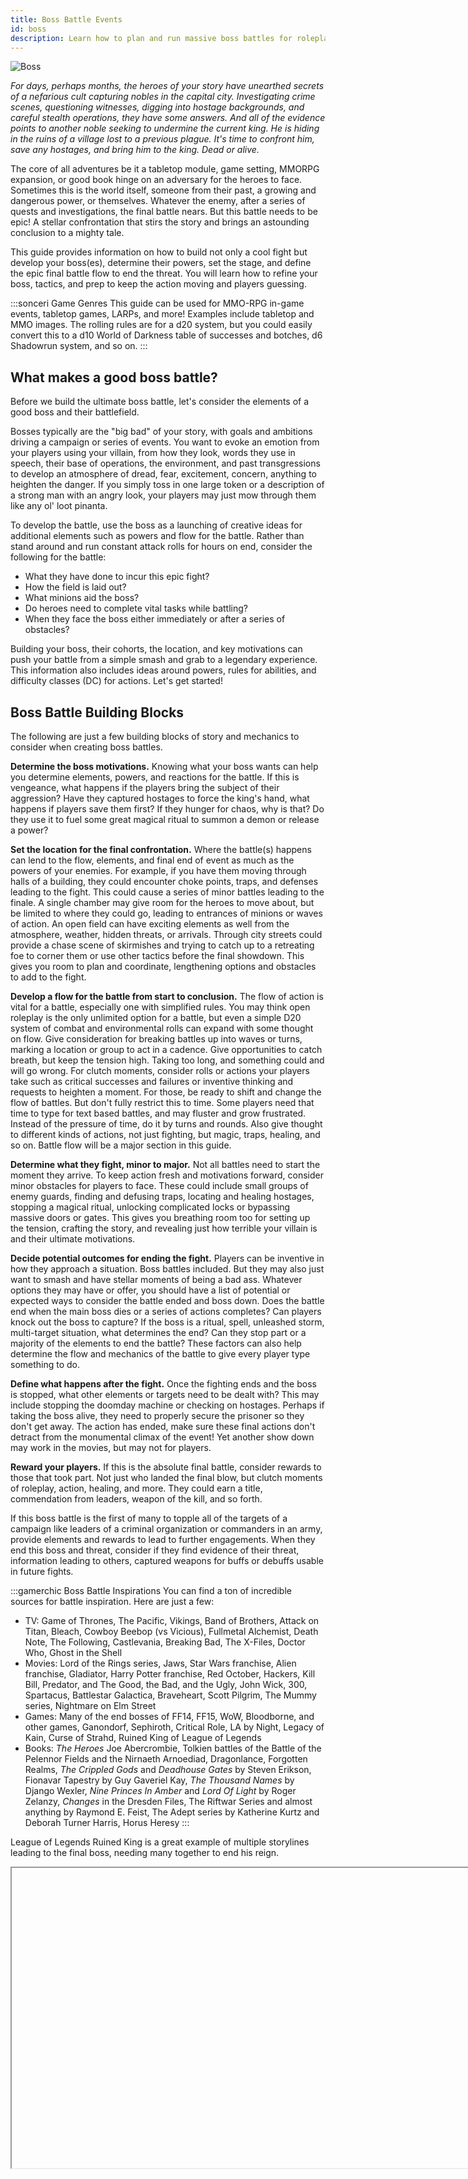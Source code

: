 ```yaml
---
title: Boss Battle Events
id: boss
description: Learn how to plan and run massive boss battles for roleplay and rolling games.
---
```


![Boss](/img/guides/guide-boss.png)

*For days, perhaps months, the heroes of your story have unearthed secrets of a nefarious cult capturing nobles in the capital city. Investigating crime scenes, questioning witnesses, digging into hostage backgrounds, and careful stealth operations, they have some answers. And all of the evidence points to another noble seeking to undermine the current king. He is hiding in the ruins of a village lost to a previous plague. It's time to confront him, save any hostages, and bring him to the king. Dead or alive.*

The core of all adventures be it a tabletop module, game setting, MMORPG expansion, or good book hinge on an adversary for the heroes to face. Sometimes this is the world itself, someone from their past, a growing and dangerous power, or themselves. Whatever the enemy, after a series of quests and investigations, the final battle nears. But this battle needs to be epic! A stellar confrontation that stirs the story and brings an astounding conclusion to a mighty tale.

This guide provides information on how to build not only a cool fight but develop your boss(es), determine their powers, set the stage, and define the epic final battle flow to end the threat. You will learn how to refine your boss, tactics, and prep to keep the action moving and players guessing.

:::sonceri Game Genres
This guide can be used for MMO-RPG in-game events, tabletop games, LARPs, and more! Examples include tabletop and MMO images. The rolling rules are for a d20 system, but you could easily convert this to a d10 World of Darkness table of successes and botches, d6 Shadowrun system, and so on.
:::

## What makes a good boss battle?
Before we build the ultimate boss battle, let's consider the elements of a good boss and their battlefield.

Bosses typically are the "big bad" of your story, with goals and ambitions driving a campaign or series of events. You want to evoke an emotion from your players using your villain, from how they look, words they use in speech, their base of operations, the environment, and past transgressions to develop an atmosphere of dread, fear, excitement, concern, anything to heighten the danger. If you simply toss in one large token or a description of a strong man with an angry look, your players may just mow through them like any ol' loot pinanta. 

To develop the battle, use the boss as a launching of creative ideas for additional elements such as powers and flow for the battle. Rather than stand around and run constant attack rolls for hours on end, consider the following for the battle:

* What they have done to incur this epic fight?
* How the field is laid out?
* What minions aid the boss?
* Do heroes need to complete vital tasks while battling?
* When they face the boss either immediately or after a series of obstacles?

Building your boss, their cohorts, the location, and key motivations can push your battle from a simple smash and grab to a legendary experience. This information also includes ideas around powers, rules for abilities, and difficulty classes (DC) for actions. Let's get started!

## Boss Battle Building Blocks
The following are just a few building blocks of story and mechanics to consider when creating boss battles. 

<div id="hilit">

**Determine the boss motivations.** Knowing what your boss wants can help you determine elements, powers, and reactions for the battle. If this is vengeance, what happens if the players bring the subject of their aggression? Have they captured hostages to force the king's hand, what happens if players save them first? If they hunger for chaos, why is that? Do they use it to fuel some great magical ritual to summon a demon or release a power?

**Set the location for the final confrontation.** Where the battle(s) happens can lend to the flow, elements, and final end of event as much as the powers of your enemies. For example, if you have them moving through halls of a building, they could encounter choke points, traps, and defenses leading to the fight. This could cause a series of minor battles leading to the finale. A single chamber may give room for the heroes to move about, but be limited to where they could go, leading to entrances of minions or waves of action. An open field can have exciting elements as well from the atmosphere, weather, hidden threats, or arrivals. Through city streets could provide a chase scene of skirmishes and trying to catch up to a retreating foe to corner them or use other tactics before the final showdown. This gives you room to plan and coordinate, lengthening options and obstacles to add to the fight.

**Develop a flow for the battle from start to conclusion.** The flow of action is vital for a battle, especially one with simplified rules. You may think open roleplay is the only unlimited option for a battle, but even a simple D20 system of combat and environmental rolls can expand with some thought on flow. Give consideration for breaking battles up into waves or turns, marking a location or group to act in a cadence. Give opportunities to catch breath, but keep the tension high. Taking too long, and something could and will go wrong. For clutch moments, consider rolls or actions your players take such as critical successes and failures or inventive thinking and requests to heighten a moment. For those, be ready to shift and change the flow of battles. But don't fully restrict this to time. Some players need that time to type for text based battles, and may fluster and grow frustrated. Instead of the pressure of time, do it by turns and rounds. Also give thought to different kinds of actions, not just fighting, but magic, traps, healing, and so on. Battle flow will be a major section in this guide.

**Determine what they fight, minor to major.** Not all battles need to start the moment they arrive. To keep action fresh and motivations forward, consider minor obstacles for players to face. These could include small groups of enemy guards, finding and defusing traps, locating and healing hostages, stopping a magical ritual, unlocking complicated locks or bypassing massive doors or gates. This gives you breathing room too for setting up the tension, crafting the story, and revealing just how terrible your villain is and their ultimate motivations.

**Decide potential outcomes for ending the fight.** Players can be inventive in how they approach a situation. Boss battles included. But they may also just want to smash and have stellar moments of being a bad ass. Whatever options they may have or offer, you should have a list of potential or expected ways to consider the battle ended and boss down. Does the battle end when the main boss dies or a series of actions completes? Can players knock out the boss to capture? If the boss is a ritual, spell, unleashed storm, multi-target situation, what determines the end? Can they stop part or a majority of the elements to end the battle? These factors can also help determine the flow and mechanics of the battle to give every player type something to do. 

**Define what happens after the fight.** Once the fighting ends and the boss is stopped, what other elements or targets need to be dealt with? This may include stopping the doomday machine or checking on hostages. Perhaps if taking the boss alive, they need to properly secure the prisoner so they don't get away. The action has ended, make sure these final actions don't detract from the monumental climax of the event! Yet another show down may work in the movies, but may not for players.

**Reward your players.** If this is the absolute final battle, consider rewards to those that took part. Not just who landed the final blow, but clutch moments of roleplay, action, healing, and more. They could earn a title, commendation from leaders, weapon of the kill, and so forth. 

If this boss battle is the first of many to topple all of the targets of a campaign like leaders of a criminal organization or commanders in an army, provide elements and rewards to lead to further engagements. When they end this boss and threat, consider if they find evidence of their threat, information leading to others, captured weapons for buffs or debuffs usable in future fights. 

</div>

:::gamerchic Boss Battle Inspirations
You can find a ton of incredible sources for battle inspiration. Here are just a few:

* TV: Game of Thrones, The Pacific, Vikings, Band of Brothers, Attack on Titan, Bleach, Cowboy Beebop (vs Vicious), Fullmetal Alchemist, Death Note, The Following, Castlevania, Breaking Bad, The X-Files, Doctor Who, Ghost in the Shell
* Movies: Lord of the Rings series, Jaws, Star Wars franchise, Alien franchise, Gladiator, Harry Potter franchise, Red October, Hackers, Kill Bill, Predator, and The Good, the Bad, and the Ugly, John Wick, 300, Spartacus, Battlestar Galactica, Braveheart, Scott Pilgrim, The Mummy series, Nightmare on Elm Street
* Games: Many of the end bosses of FF14, FF15, WoW, Bloodborne, and other games, Ganondorf, Sephiroth, Critical Role, LA by Night, Legacy of Kain, Curse of Strahd, Ruined King of League of Legends
* Books: *The Heroes* Joe Abercrombie, Tolkien battles of the Battle of the Pelennor Fields and the Nirnaeth Arnoediad, Dragonlance, Forgotten Realms, *The Crippled Gods* and *Deadhouse Gates* by Steven Erikson, Fionavar Tapestry by Guy Gaveriel Kay, *The Thousand Names* by Django Wexler, *Nine Princes In Amber* and *Lord Of Light* by Roger Zelanzy, *Changes* in the Dresden Files, The Riftwar Series and almost anything by Raymond E. Feist, The Adept series by Katherine Kurtz and Deborah Turner Harris, Horus Heresy
:::

League of Legends Ruined King is a great example of multiple storylines leading to the final boss, needing many together to end his reign.

<Iframe url="https://www.youtube.com/embed/a8h1BTe45AU"
        width="854px"
        height="480px"
        id="myId"
        className="video-container"
        display="initial"
        position="relative"
        allow="accelerometer; autoplay=1; clipboard-write; encrypted-media; gyroscope; picture-in-picture" 
        allowFullScreen
        />

Stranger Things Season 4 finale battle vs Vecna (spoilers) shows multiple battles happening simultaneously to take down the boss threat.

<Iframe url="https://www.youtube.com/embed/eR_xzqWAC2k"
        width="854px"
        height="480px"
        id="myId"
        className="video-container"
        display="initial"
        position="relative"
        allow="accelerometer; autoplay=1; clipboard-write; encrypted-media; gyroscope; picture-in-picture" 
        allowFullScreen
        />

## Advanced Boss Mechanics

Not every boss needs additional or special touches, but incorporating some or all of these may give your players a memorable experience or give you something to lean on when the fight shifts in a way you least expected. For extensive examples, see [Legendary Actions](#legendary-actions). More mechanics and examples coming soon!

## Sample Battles

This guide will create 2 villain battles using the options and examples to give you ideas for your epic fights. We will create battle elements, the environment, develop the flow, and end the battle. 

:::sonceri Symbols and D20
For ease of understanding, Warcraft raid symbols are used and the [Warcraft Conquest](https://docs.google.com/document/d/1nlRtaicINUoWWn35ny1MoXp1-zMDL1YMTIW69sHd0v0/edit) and [Expanded Expertise](https://docs.google.com/document/d/1SPOAiBTRjKQKwgwTdK8vjfSWJ7jzHvZAC_pL-FyDim4/edit) system for D20 rules created by the [Warcraft Conquest](/Conquest) community. This guide also includes [Opt-In Hard Mode](https://docs.google.com/document/d/13HN_sAkSXgIAYJayb3sNRWDko6pB9usLXKxc-qYaM7o) options. Any system can be used in place of these or simply open roleplay. These examples just help highlight different methods for running the battles with DCs.
:::

<div class="info-rows">

| | |
| -- | -- |
| ![dragon](/img/guides/icon-dragon.png) | **Ancient Prison** is a final epic battle of a magical ritual holding two combatants in locked combat: Brightmorn a dracthyr (or dragonborn) hero and The Betrayer a corrupted dragon. Held behind a magical barrier ribboned in time and arcane, the villain dragon is locked in combat with a valient warrior of old, both showing terrible wounds yet bound by the spellwork.After learning of this enscrolled battle in previous events, the players arrive at the top of a tower to breech the barrier, end the corrupted dragon, and save a potential hero lost to time and draconic machinations. |
| ![pirate](/img/guides/icon-pirate.png) | **Bandit King** is a smuggler group under the moniker Red Fox Curios connected to pirates and running a smuggling venture. With the Dragon Isles opening, luring numerous explorers and skilled scholars, but few guards. With keen ideas and ingenious plans, they have attacked caravans leaving evidence of Primalists. Over time, they have numerous people, stockpiled and stolen vast amounts of cargo, supplies, and relics. They have also taken a few hostage scholars to sell. It's time to deal with them in a cavern base. |

</div>

## Building the Battle Elements

A battle can be as complicated or simple as you want, focused with one or a couple major enemies or tons of smaller foes leading to that one massive threat. Options are limitless! But with so many options, you could get lost, too complicated, or flounder wondering where to start.

Deciding the following key elements can help you shape the battle:

<div id="hilit">

* **Major Enemies**: How many major enemies will be in the fight? Only the main villain or a number of moderate villains? Will they fight all of these enemies at the same time, in groups, or one at a time?
* **Minor Enemies**: Be these minions, beasts, traps, or guards, will the players need to battle through lesser powered enemies to find the major villain(s)? Can they bypass the minions? Are they fought from entrance to boss, or summoned during the fight?
* **Special Allies**: The battle may have potential allies to gain through rescue or sent as NPCs with the players. They could provide key information, a buff, or items for the battle.
* **Moving or Stationary Battles**: Will players move through to find and fight the boss, begin in the location and not move, fight and move in phases? Or will the players battle the villain and follow them through a series of places in a chase? This can help determine timing, breathing room, and options to keep players motivated.
* **Special Attacks**: You may want to consider buffs the players may have, debuffs applied by the villain, or special attacks that function like environmental effects, debuffs, or a task to complete. This gives your battle diversity while staying within the bounds of the rules. These attacks could also be [Legendary Actions].
* **Environmental Attacks**: These attacks can be unleashed spells and area of effect (AOE) from the location or boss, affects from the location like storms, fly by attacks from minions, or sprung traps. Environmental rolls can get interesting if you handle them with key elements, such as melee takes an environmental attack while ranged get to attack and vice versa.
* **Battle Tasks**: Can players affect your villain and their plans by tackling tasks during a fight? If there is a ritual, magical folks could use their combat actions to instead use skills for undoing the ritual. If there is a magical barrier protecting the villain and minions attacking, some members could attempt taking down the barrier. Healers need to heal and save fallen comrades and hostages as warriors hold the enemy at bay. Heavy fighters could bust through gates using loaded cannons while magical folks hold up a barrier protecting the fighters. So many options! For an easy method to create and manage these, use the Opt-In Hard Mode Combat Expertise options.
* **Heroic Tactics**: These are Opt-In Hard Mode options to enrich an encounter, in and out of combat. Combat expertise checks for special abilties such as a stat roll check against a higher DC to pass or fail and take a flat amount of damage or affect, higher extended perks and debuffs, and boss execute attempting to wipe out small to large groups of players. For example, a boss could slam the ground causing earthquakes requiring a Body roll to withstand or a they may cast a ritual over the area affecting all lands to affect magic rolls by -1.

:::homebrew Opt-In Hard Mode
[Opt-In Hard Mode](https://docs.google.com/document/d/13HN_sAkSXgIAYJayb3sNRWDko6pB9usLXKxc-qYaM7o) is a d20 supplement of rules for WoW events, specifically to use with Warcraft Conquest Simplified system with Expanded Expertise. These rules provide:

* Players with harder, more realistic options for health, healing, and long campaigns
* Dungeon Masters with heroic event options including NPC abilities, negative health, DC thresholds, and combat expertise
:::

:::gamerchic DM Resources
If looking for more ideas, many guides and videos are available to leverage tabletop game ideas in any boss battle. Here are some favorites to check out:

* [Action Oriented Monsters](https://youtu.be/y_zl8WWaSyI)
* [Fixing my BORING D&D combat](https://youtu.be/8TDcYfZap1I)
* [Concept and Conflict](https://youtu.be/AZI0-X6eGk0)
* [Difficulty and Mechanics](https://youtu.be/k1PErWowBMU)
* [Creating Environments](https://youtu.be/YXrKxzs5N0E)
:::

### Legendary Actions

Unlike a normal battle of players attacking enemies as obstacles towards the event end goal, these bosses ARE the end goal. As such, a normal hack and slash, attack and environmental roll, general combat damage may not feel epic. To push your event and bosses into something unique, you can consider Legendary Actions. In Dungeons and Dragons, this is a special ability the boss or lair (location) has available. Like player perks and abilities, they only get so many of these per event. For Warcraft Conquest, these are also considered NPC perks.

In this guide, Legendary Actions develops simple perks or special abilities into something with teeth. These actions could occur at any time: in the middle of a combat action or back-to-back without giving players a chance to act. 

When building this action, consider the boss and who they are, what they do, where they come from. Do they focus on magic, have a breath weapon, have powerful attacks, have intelligent flying swords? As a boss, do they summon minions or call a mount and gain a mounted advantage? Consider melee, ranged, and spells. Can they heal themselves? You get the idea! 

### Boss Legendaries

Here's a list of potential custom Legendary Actions to consider, giving examples of some you could create for your bosses. These can be used as limited Perks or abilities, buffs, and debuffs. This simplifies the usage and tracking while running the event.

| Action | Options |
| -- | -- |
| **Reaction** | Give the boss an extra attack or affect in response to a perk used by a player. This could be overcharge or rally. For overcharge, the armor could shimmer in response reducing the damage. For a rally, it could focus on rallied character with a morale roll or flee.<br/><br/>This could also be based on class or abilities. Consider the Neltharion battle with class calls in Blackwing Lair. Before starting the fight, make a list of your players and determine what they may be. Call those players out for these attacks. For example, all magical attackers are overwhelmed with power, suddenly blinded and seeing only the magic around them. Their attacks are wild and could hit a player. Melee fighters feel suddenly light and thrown up into the air, unable to move as they float, any major movement sends them into random directions. Ranged may attack only to have their spells fizzle in hands, missiles fail and fall once released, without momentum. Healers may be burned and hurt by their healing spells as the power turns against them.<br/><br/>You could also have them react to magic and attack types. Holy may do more damage, void may heal them, and so on. |
| **Multiple Attacks** | They attack, use abilities, use actions, heal themselves, etc multiple times. Players only get to act after these multiple actions end. They occur together, giving your players a sense of dread and danger. |
| **Teleport** | The enemy can literally disappear and reappear somewhere else in the area. This keeps the melee moving. |
| **Crowd Control** | A failed Environmental roll to a polymorph spell, ice trap, fear, or other crowd control could cause no damage. Instead it freezes the player in place and they loose a turn or need to be broken out of the control. Another option could be a knock back feature, causing everyone around them to be tossed back and away.  |
| **Stealth** | Be it roguelike stealth, invisibility through spell or potion, a magic cloak of displacement, the boss can disappear and sneak around the area. This keeps players from attacking for a round, or give them a chance to roll perception. |
| **Sneak Attack** | If they are hiding prior to the battle beginning, or hidden through stealth, they could do double damage when attacking a group. |
| **Damage Type** | When they use an ability or attack, it could be a particular type that does something extra. Acid could burn through armor, a chain lightning of fire, a freezing burst with slicing wind, a shadowbolt writhing with void and mind controlling whispers... All of these could affect different players to greater or lesser degree. A holy attack may cause pain to the undead, and barely hit the holy. And so on! |
| **Healing** | Players can heal, why not bosses? They could be standing in a rune of healing that provides a return of health. They could have damage reduction to specific types of damage. They may regenerate health points if a specific type of damage is not applied (like no holy or fire is used on an undead boss, they could just regenerate after successful damage). Or they may have a healing minion or group just dedicated to keeping them on their feet. |

### Player Legendaries

Another option is creating *Legendary Actions for players*! This could be using weapons or items found in the environment, calling in allies for a single attack or healing wave, empowering all magical attacks or enchanting all attacks with a damage type. These options could be found and used in the boss battle, or collected from lead up events to employ in this finale, similar to the abilities above.

| Action | Options |
| -- | -- |
| **Heroic Attacks** | The battle has raged for quite some time, either as a prolonged single battle or the finale battle in a series. As players are hurt and falling, the boss seems impossible to end, give the players one final attack with power! Allow players to add Body to a physical attack or Intelligence to a magical attack. This can replace a roll for killing blow as well, giving everyone the killing blow. |
| **Combined Attacks or Abilities** | Give players the option to work together on an attack, magical ritual, diplomacy or intimidation action to pool their rolls for something greater. You have a couple of options for running these:<br/><br/><ul><li>Ask for a combat roll without damage. Every point of damage is a success.</li><li>Ask for an expertise roll with a DC in mind. If more people succeed than fail, it succeeds. If someone rolls critical 1 or 20+, those count as 2 failures or successes.</li></ul>  |


### Ancient Prison

The following information lays out the major boss, minor enemies, expected battle elements, and some roll DCs for the Ancient Prison event. This event includes a major enemy and special ally along with various waves of battles leading to the final confrontation.

<div class="info-rows">

| Elements | Description |
| -- | -- |
| **Major Enemies** | The Betrayer was a blue dragon named Lein that fell to a strange corruption. Long in the past, he received a magical artifact to investigate that held a whisper and offer of arcane. What Lein received was a tincture of the old gods through their priest and a terrible legacy. Becoming The Betrayer, the dragon has sprouted eyes that see all things. This enemy is not accessible until the minor enemies are fought and battle task completed. The Betrayer is not fresh to the field but grievously wounded. It's battle with Brightmorn kept it in place as the imprisonment spell was cast. |
| **Minor Enemies** | A number of waves of protodragon whelplings and protodragons are called and rise to battle players. These waves start after players located at the prison {star} start working on tasks to repair runes and unlock it. Waves will crawl up the sides of the tower or land. The DM keeps a tally of damage and decides based on accumulated rolls when a group is bested, or by number of turns. Keep watch for critical failures and hits to highlight actions.<br/><br/>**Warcraft Conquest Rules:**  Call for Combat rounds by groups, keeping groups fighting in turns to make larger events managable. The first enemies are groups of whelplings, second set are massive protodragons. Each point of damage kills a whelpling in a sizable group. Protodragons are a large pool of hit points to burn through.  |
| **Special Ally** | When the prison is released, not only the The Betrayer is freed. A hurt but fighting dracthyr known as Brightmorn will aid the heroes in the final conflict. He is terribly hurt, and only able to provide a rallying buff for one attack in the last stages of battle. This dracthyr was locked in battle with The Betrayer, long enough to cast the prison ritual spell that locked them both together. He is the final line of defense if the prison was ever opened.<br/><br/>**Warcraft Conquest Rules:** All players receive the Rally buff for their final rolls, be it combat or healing. All players choosing combat take part in the killing blow. Brightmorn will fall unconscious. |
| **Moving or Stationary** | Stationary event. Players will arrive to the battle area without moving locations. |
| **Special Attacks** | When active, the Major Enemy boss has one special attack called *Betrayed*. It becomes a vision of someone that has betrayed the player, voice and look, behavior and aspect absolutely matching someone in their past.<br/><br/>**Warcraft Conquest Rules:** Roll PERCEPTION + BODY or INT or CHA.<ul><li>1-10 {skull} has the face and voice of someone that has betrayed you.</li><li>11+ you feel something cloud your mind as you gaze upon it…but seen only this twisted form of Dragon. Those versed in Old Gods and the Void, this feels like something from those realms…</li></ul> |
| **Environmental Attacks** | Few if any environmental attacks. With the waves of enemies and a battle task to complete, this is a good amount of split attention and combat for the group. Highly recommend not using these for this battle. |
| **Battle Tasks** | Magical players can use skills (such as Advanced Expertise from the Warcraft Conquest system, Arcana, Spellweaving, and Puzzles/Enigmas) to rework runes, repair missing runes, to reconnect the leyline power to the prison ritual. Leylines directed by ancient draconic runework attempts to connect to the spell prison, much like previous events. The DM calculates these successes accumulative between all players working on runes to hit the DC for unlocking the prison.<br/><br/>**Warcraft Conquest Rules:** {star} Roll PERCEPTION + INT or BODY. <ul><li>10-15 some runes are connected</li><li>16-19 more runes connected</li><li>20+ a sequence locks</li></ul>  |

</div>

### Bandit King

The following information lays out the major boss, minor enemies, expected battle elements, and some roll DCs for the Bandit King event. This is a group of enemies with a lead boss. In effect, the entire group of named enemies are the boss.

<div class="info-rows">

| Elements | Description |
| -- | -- |
| **Major Enemies** | The battle includes 2 bosses to tackle. *Dorn Ramson* is the leader of the Red Fox Curios smuggling group. He is a massive Kultiran warrior with a quick wit, clean shaven with tattoos of waves over his jaw, piercing steel eyes. He fights with a heavy saber and mace, with a shaman in his backpack. *Pierce* is a half Quel'dorei rogue with deadly percision, poisoned blades, and an unrivaled skill taking down magi. A mage slayer and scholar of people, he has spear-headed the hostage work. |
| **Minor Enemies** | The rest of the cadre are minor threats including small groups of riflemen led by Mr. Fellows, hyenas, bully boys led by Wrenn, and Grosser the goblin shaman in Ramson's backpack. If you need to increase the threat, Grosser can be a heightened problem. These enemies are set up outside the cave, into the cave, and deep in the cave with the hostages and goods. |
| **Special Ally** | They do not have readily available allies. But they could use Perception rolls and skills to find supplies and use them in the battle. For example, they could find potions of healing, petrification potions, bombs, and more. Get inventive and let players try new things. These could provide buffs for attacks!<ul><li>Disoriented/On Fire: Bombs explode causing NPCs to take 2 additional damage in next attack.</li><li>Healing Potion: The player could drink it or feed it to another, providing +2 to a healing roll.</li><li>Petrification potions: Splashes cause more damage to the enemies, making them brittle. They take +1 damage for the rest of the battle.</li></ul> |
| **Moving or Stationary** | Moving event. Players arrive to a location, scout and seek the first lines of battles, working towards the main boss battle. |
| **Special Attacks** | *Dorn Ramson* may have special attacks as the main boss as environmental rolls applying debuffs or damage:<ul><li>Line of Fire in melee causing an AOE of damage split between those nearest</li><li>Totem of Grounding affecting magic users thrown from Grosser the shaman in his backpack, debuffing all healing and battle magic -1 until destroyed</li><li>Spinning saber thrown to dance and cut through the ranged, AOE damage</li></ul>*Pierce's* special attack is to kill hostages. If players do not fight to save hostages, he will begin stabbing them. Expect 1-2 hostages to be at death's door or dead. Make this hurt. |
| **Environmental Attacks** | Enemies have various options for causing trouble and applying pressure. These could be run as environmental rolls (D20 rolls for ducking, debuffing, or receiving damage) against melee and ranged. Each attack could be special per enemy.<ul><li>Petrification potions could cause minor damage or destroy items</li><li>Throw nets to immobilize</li><li>Hyenas could cause a combat debuff on rolls from cackling howl or bleed targets</li><li>Riflemen could set fire to oil in the ground with a volley</li></ul>**Warcraft Conquest Rules:**  Depending on the attack, you could follow the usual rules for safety or damage. I highly recommend considering debuffs such as: <ul><li>*Disoriented*: Hyenas could cause a combat debuff on rolls from cackling howl. Take 2 additional damage in next attack.</li><li>*Disarmed*: Grosser the shaman casts chain lightning causing people to get disarmed. Next attack, they must pick up their weapon to fight using only a straight attack roll for 1 turn, no perks.</li><li>*On Fire*: take 1 extra damage every turn until they put the fire out</li></ul> |
| **Battle Tasks** | Save the hostages. Pierce will attempt to kill and use the hostages to keep people back. Scouts and stealth players could attempt to sneak in and take on Pierce to safeguard the hostages. Hostages have damage and may die easily if stabbed. You should have some die, to push the terrible situation. |

</div>

## Building the Environment

The location of your finale battles should be more than just a cool spot in a game or a fancy map in a virtual table top or printed for miniatures. Consider all aspects of the environment to create a mood and atmosphere that heightens excitment, fear, concern, and other emotions you want the party to cycle through. You can capture this with a physical location, music to play for the fight, minis/tokens/drawings to push the look and feel for the enemy, in game tricks like toys and spells, animations in VTTs, and simply the written word.

Once you have these elements, you can set that stage with locations for your enemies. Consider their movement and actions as part of that atmosphere. They don't need to sit in one place, but can shift, move, and be free in how they attack or flee.

Again, the options are limitless. These elements can help you shape the environment:

* **Physical Location**: From tabletop maps to in-game areas of an MMO-RPG, you can find any location to fit your needs. 
  * For online games, you may want to consider a proxy if you don't find what you need in the lands of your campaign. 
  * Consider the open world, dungeons, and raid instances depending on the size of your event. If the location is too wide open, you could lose people. If you keep on a path, players will stay on target.
  * If the battle remains stationary, consider entrances and exits, furniture and props available, lightning, and feeling of the area. 
  * For moving events, play with halls and rooms, caves and tunnels, structures in the open world to direct your path.
  * Consider the time of day as it may affect an in-game location providing extra elements.

* **Extra Touches**: From music to art, you can provide additional touches to really push the atmosphere and feeling for your battle. 

  * Discord is a fantastic platform for posting artwork and images of your enemies, playing music like a DJ, and sharing your screen for those that may not be available. You are only limited by your imagination. 
  * For in-game options, consider toys such as the new Dragonflight environment machines for weather and sky, inky darkness potions for outdoors, various items as evidence they may find, and in-game mail messages copied as letter or documents they locate. 
  * Addons may give you more flexibility, including created items with TRP Extended or using custom transmog looks and character profile descriptions for interactive NPCs.
  * Post early stories that lead into the narrative, giving players more time to immerse themselves. These could be tales leading into a campaign and summaries after events.
  * Look at player profiles and consider their backstories. Latch onto key elements to connect with the enemies and location. Did they come from the area? Do they recognize some targets from a past city or school? They could have skills that also provide insights, such as religious teachings, battle techniques, scholarly pursuits, ability to see and speak with the dead.

* **Writing**: If you know your enemies will give grand statements, have creepy things to say, or you want to craft their speech or your descriptions with colorful terms, consider prewriting. It not only helps when running and intense event, but you can use this for speeches, one-liners, lists of words to describe something, and more! Here are some examples:

  * If you plan to run in different types of weather, write lists of words describing the weather from storms to intense heat. 
  * Pick colors and adjectives for attacks and results to give fresh words to read and interact with. Swords can do more than simply slash, magic enchants could enrich a mace's smash, and so on.
  * Consider aspects of your enemies you want at the forefront. Write a list of common words or phrases they use, words to describe them. Give them a tick or trait that sets them apart. It helps solidify who the enemy is beyond a bouncing Skull icon.
  * Let players describe something for you, keep notes of key things they say or come up with, and run with it. Whispers and passed information can also be a life saver for a DM. Prewrite lists of insights, correct and incorrect depending on roleplay and rolls, then pass these quietly along. Players can craft the action for you.

### Ancient Prison

The location for the **Ancient Prison** is a single tower with enough space to break up all members into multiple groups. This epic battle will run only at the top of the tower in Waking Shores, Warcraft Dragon Isles. The tall tower has enough space for a center area for the prison and 4 leaves to separate players into groups based on compass directions. All views are majestic with a vibrant sky, towers and mountains in the distance, and enough distance between groups to give them space to work and move. 

This layout supports a stationary battle, giving players just enough space to shift, atmosphere to enjoy, and a focused waves battle. 

Based on events, players have directed power to this tower which has caused a beacon to rise and shine over it, like sunlight pouring up from the ground around it. However, as it charges, it takes time (which lets the events stretch from one night to the next). This may cause others in the area to be intrigued. Use that to  push the feeling of this tower and the awe of power. Let's prewrite a description:

>The air feels tense, crackling with energy, as the empowered tower gleams as a beacon in the Waking Shore. So many were pointing, gawking below, wondering throughout the day WHAT was happening. And your group like others is drawn there…but with a purpose. The Silver Legacy likewise pinwheel through the air with you as you fly…up…up..up to the top until your drake shivers from the power needed for wings and breath. Reaching the summit, you find an intact tower. By sight, it is quiet if bright.

![prison base](/img/guides/prison-base.jpg)

The following are the main characters I determine for this battle, using these guidelines to craft the experience:

<div class="info-rows">

| Elements | Description |
| -- | -- |
| **The Betrayer** | Once a young blue dragon called Lein, an old god relic connected them to a tendril of power and influnece from an old god's priest. For now, who that is doesn't matter and can evolve later if players show interest. Less is more right now. This description is what they see when the barrier drops. Until then, it is too bright to see details.<br/><br/>*Description*: A mass of violet violence carves through the air. Once a blue dragon, it is now some amalgam of deep night. Deep gashes rend through scale and muscle revealing bone in some places, yet blood does not flow or clot. Indigo and night gems scatter across flesh and scale, one with its body. Small, yet a youth, but something unwholesome lies in the eyes. And the gems all open at once. So many eyes, of so many races… It does not speak…<br/><br/>*Keywords*: violet, violence, darkness, seething, lurid, hypnotic, deceiving, soo many eyes, goat iris, triplicate reflections, pooling darkness that absorbs like never reflecting<br/><br/>*Aspects*: Constantly standing staring at all players at once and speaking. Players hear and see those that betrayed them most. Demeaning, disinterested, disappointed, mourning and sadness. Not direct hate, let the players find their own hate. |
| **Brightmorn** | A dracthyr of little renown, he battled the once dragon with others. When death seemed impossible and cleansing unknown, he sacrified himself to be locked in a force cage with The Betrayer until the dragons could find a solution. He was forgotten. This backstory may be important later, for now he is badly hurt and still locked in battle. This description is what they see when the barrier drops. Until then, it is too bright to see details.<br/><br/>*Description*: A Dracthyr of brilliant dove gray scales lands with a mail plated clack of claws. Armor in layers of dunes and waves wraps around the heavy form, banded over horns coiled in bronze. A line of writhing deep violet seethes along one wing, a wound left by the other. He holds forth a greatsword cracked through with golden sand falling to the tower stones. “Why have you…released this spellwork? We cannot allow it to leave this place!”<br/><br/>*Keywords*:inspirational, tired, unfaltering, nearing the razor's edge, fighting not to die to sink into oblivion, pale and losing strength, heralding strength to those that need it, a cold sunlight, a winter's touch to his breath and flesh as if warmth was lost<br/><br/>*Aspects*: Unwilling to fall lest this creature be released on the world. He does not see himself as a hero, merely doing what must be done at all costs. He is so irreevocably tired and aware of time's passing. He has felt those many eyes on his...for thousands of years. Any warmth is drawn from him, leaving him thin as smokein a still room. |
| **Shimmers** | Throughout the events, odd shimmers have been visible by dracthyr and highly magical players. Asking players with high magic (regardless of class) to roll, I kept a list of those to provide whispers of oddities to. These shimmers are magical reflections of the past battles and histories caught from the timeloop of the Betrayer and Brightmorn. This is a way to add even more backstory or direct players. Shimmers could be seen with perception rolls seeming to give direction (rather than just saying HEY DO THE THING!).<br/><br/>*Aspects*: Helpful and afraid, hints of being familiar to dracthyr but they can't seem to pinpoint why |

A group is helping the players gather and fight this as helpful allies. They are here for story and only provide a buff if absolutely required. They can help in the description of seeing the combatants locked in the barrier:

>Two figures seem locked in place, hovering in air, within the glow. Runes are pulsing in some odd patterns, the power is available, but not all of the runes are connecting as stonework is in the wrong pattern! It looks much like the stones from last night. Felarin motions to those with magics call. “Fellowship and Legacy, let’s work together on this. Maybe we can reorder these runes and stones to unlock the ritual or connect with the leyline?”

</div>

### Bandit King

The location for the **Bandit King** is a large cavern with a wide entrance and area to fight. This event was held in a cavern system in Waking Shores, Warcraft Dragon Isles. The cave located near the Life Vault Ruins has an extensive system inside, a wide field leading to the entrance, and many hiding places for players to slowly scout up to the location. 

This layout supports a moving battle, working through minions to find and fight the final boss deep in the cave.

Based on events, players have tracked the last frightful run of a caravan until they find one wagon destroyed, the rest escaped. They find blood and week old trails leading away along a river. When they arrive, they see a clearing. The description gives hints that scouts and stealth may be a good idea:

>Leaving the trails, you come along a riverside, rocks and deep earth damp from the shallows and fast moving depths. The clarity of the water is beguiling, perhaps far deeper than you imagine as you scan across. Yet wildlife does not flourish here, and any tufts of grasses or small trees are lacking. Beyond the bend seems to be an opening into the low hill…perhaps a lagoon or cave?

![bandit base](/img/guides/bandit-base.jpg)

As this is a moving location with active enemies, asking for rolls and scouting can lead to more information whispered to players based on rolls and roleplay. Writing out this information early helps give insight with quick copy and pasting in whispers. Players can then take off with the descriptions and warnings. For this, consider creating a set of perception insights for two groups: scouts and adventurers.

**Scouting Perception**: Gathering or flanking out, the scouts easily spot a couple riflemen on guard duty behind boulders near the entrance of the cave. They could easily sound the alarm to call others out. There is a ledge above the cave, thick grasses. As a group you can start your search and infiltration. The rest of the group will get a chance to look soon… SCOUT TEAM PERCEPTION  + BODY or INT!

* Your eyes and senses are keen for finding oddities and quickly notice a cave. Shadows move within a good number of people. Most seem tall, a few smaller, and a few…animals?
* Beyond the entry of the cave you spy out numbers of people and crates. Numerous crates, rolls, large amounts of goods in the cavern. Perhaps you found the Silver Legacy tucked away?
* What lies in the cave is not friendly. The scent of wild animals like those from the Barrens is heavy with musk, fresh and old blood, rotted meats from spoiling, and the usual refuse of too many people in a space for too long. 
* Despite the natural setting, you have keen sight to pick out weapon caches of firearms, javelins, swords, and buckets that stink of oil. Marks in and out would be overlooked by most, not you. A fair lot is in there, none of them friendly…
* The muffle of a sob. The backhand smack of flesh. A broken soul or two is inside. There is an aggressive force in the cave holding prisoners. But you don’t see anything of the Djaradin or Primalists.
* Within the confines of the CAVE, three men and women huddled near catatonic in fear, hunger, and blood loss. Despite the pretty sum of wealth they would bring in, some of them had been troublemakers. As the scouts have dove through the clues, sought the edges of the cave, they have some to perceive these folk needed help fast. Scouts now the Stealth Squad had a new mission…save the hostages. 

**Adventurer Perception**: As the Scouts head within, their steps and stealth taking them from your sight, those remaining at a distance can take a look. Sonceri whispers around to those nearby, “Let’s try and see what we can, with peepers and magics, just not too close.” As the Scouts are away, time for the rest to look! ALL OTHERS PERCEPTION + BODY or INT

* As you study ahead, you can hear the echo of water and rapids into a hollow space…perhaps a cave! The shadows among the rocks and grasses seem to have an opening.
* Ahead is a cave with a wall of rocks and boulders around the entrance. Marks in the riverbed and nearby hill mark the old locations in rivets and yellowed grass.
* A tang drifts on the air, something that burns the nose and waters the eyes. It reminds you of lamp oil, cleaning fluid, a mix of things stronger than it should be. But you don’t see anything being cleaned…
* You scuff your boot into the rocks and sand, noticing a sheen of oil through the earth, a bit in the water. It seems to flow and eek from a ways down. Perhaps in the earth and around that cave.
As you step along the riverside, your foot catches on something like a branch. It cracks and breaks, the end curved and worn, the other shattered. Bite marks marr along the length. As you rub it clean a bit, you realize…it’s bone. Here and there, chewed, shattered bones…

Once they get into the cavern depending on battles and guile, they will find the entire cavern filled with crates of stolen supplies, carefully maintained relics, fineries plucked from the isles, bags of strange herbs, ore to be packed, and hostages chained and bloodied. Weapons and munitions are stored near at hand, with enough safeguards to protect the fineries lest something set fire or explode. A shaman tends the wares and wards. Thugs keep hyenas fed. Everyone has a task. Additional crates of potions and evidence lies towards the back of the cave for setting up false attacks and leads for the locals.

The following are the main characters I determine for this battle, using these guidelines to craft the experience:

<div class="info-rows">

| Elements | Description |
| -- | -- |
| **Ramson Dorn** | Massive for a Kultiran, he's a pirate turned bandit with the wiles and brute strength to keep this gang going. So far the venture has been insanely successful, perhaps too successful. The place is heavily filled and difficult to move for smuggling efforts. He wields a heavy saber and mace, is clean shaven with various tattoos including over his jaw. He speaks well with a keen mind always at work, piercing eyes as sharp as his blades. In a large backpack, he keeps a goblin shaman Grosser who works with the mountain to cast spells, heal, and protect.<br/><br/>*Loyalties*: He has an agreeable situation with Grosser and an abiding partnership with Pierce. They two have saved each other from untidy ends many times over. He doesn't hold much hate, either you matter or you don't.<br/><br/>*Keywords*: calculating, intelligent, careful, chilled charisma, lethal in battle, solid in negotiating, despises vice  |
| **Grosser** | A goblin of middling years, small for his size, he rather enjoys this rough work. The boss keeps him deep in vices, mainly a snorting drug and elementals primals. His work is simple, keep the boss alive and fight when needed, keep the hostages from the brink of death, and do some of the dirty work with Pierce.<br/><br/>*Loyalties*: He has a respect for Dorn. He hates Pierce with a passion and dreams of killing the assassin.<br/><br/>*Keywords*: enjoys his vices, leathery, tiny and spurned by most, vindictive, sharp teeth, more a wolverine than a goblin, smelly |
| **Pierce** | A half Quel'dori, half human, the rogue took to killing quite early in life. He never speaks of his past, with an unknown age and lethality that borders on excessive. He is the sharp razor that kills in a heartbeat, in the moment of a blink. He never seems to blink or look away. His sight is direct, and holds you regardless of where you are, even if you think you are hiding a sense of forboding spying wears on your nerves. He dresses in clean leather, refined, simple, easly lost in a crowd by flipping up and down pieces to blend in.<br/><br/>*Loyalties*: None. He works with Ramson and gives his respect only to him. He seems to care for nor love anything.<br/><br/>*Keywords*: complicated, resourceful, ice, unyielding, flat, forgotten, deadly |
| **Mr. Fellows** | Just a hired hand that handles the guns and riflemen. |
| **Wrenn** | A woman so broad and strong to be mistaken for a man. Just a hired hand for the bully boys. |\
| **Hyenas** | Beloved pets that eat anything and everyone. Belong to Ramson. |
| **Hostages** | The three hostages and a dracthyr are held against their will. Marigold Brighthorn a thin tauren druid in soiled leathers, Shandrisen a kaldorei magi holding an arm close, and Bobbin Brightcog an eldering goblin bookkeeper wearing the bloodied whites of a Silver Legacy member. The Dracthyr is Skentha a translator from the Crumbling Life Archway deeply wounded and breathing shallow. While all of the hostages look in poor shape, the dracthyr is near death. |

</div>

## Building the Flow

Regardless of the amounts and types of enemies, allies, battlefields, and themes, all big battles come down to two types: linear and branching paths based on actions.

**Linear battles** tend to have planned turns and rounds, following a specific path of action. This could be a series of combat actions with environment rolls or special abilities/attacks interspersed. Enemies could be a set of waves or major bosses available one at a time. Many video game battles follow this method, such as the Kael'thas battle in The Eye. In this fight, you battle a court of mini-bosses one at a time, a series of magical weapons, all of the bosses raised again, and finally the major enemy Kael'thas. 

**Branching path battles** have base attacks, environmental effects, special attacks, and moments prepared ahead of time and instigated in different orders based on player actions. Key attacks and situations may initiate based on a path they take through a location, bosses and enemies they choose to fight in different orders, or the cause and effect of choices made early on. For example, raid battles in an MMO-RPG provide different paths and orders sometimes to encountering bosses and enemies. The actual boss fights in those raids may be linear or buffs differ based on choices. Warcraft provides a great example in Ulduar. This raid provides different paths and orders for fighting mini-bosses, and different mechanics on the final boss depending on decisions before the fight by speaking with different defeated mini-bosses.

All of these battles can be pre-written with scripted moments to help keep the flow of battle moving forward. With too little prep, you may spend too much time writing situations on the fly, slowing a fight and losing player interest. I strongly recommend prewriting combat calls, perception and skill checks, environmental calls, buffs and debuffs, and any speeches or descriptions. This gives you time to watch the flow of roleplay and battle, reacting to player actions for a unique experience!

:::sonceri Was it a NATURAL 1 or 20?
The natural 1 and 20 are powerful rolls in a battle. These could mean a terrible failure and grand critical success! When these are rolled, consider providing extra touches for those players. Perhaps someone with a 20 could save someone that rolled unwell or suffer a bad response (save from falling, help dodge an attack, reduce damage a little). A natural 1 could lead to misinformation, devastating attacks, or a buff to the enemy seeing such a success.
:::

### Ancient Prison

As this is a stationary location, this battle is written as linear with carefully ordered battle sequences. The map is marked with symbols for the groups to stand, not for enemies. This battle includes a vital part of tasks completed with combat and skill rolls to unlock a magical prison. Due to this sequence, environment rolls are not asked for.

#### Battlemap

![bandit base](/img/guides/prison-battles.jpg)

<div class="info-rows">

| | |
| -- | -- |
| ![skull](/img/icons/skull.png)| **Betrayer**: Unreachable enemy The Betrayer locked in battle with Brightmorn. Until the ritual is brought down, the battling pair cannot be reached. |
| ![star](/img/icons/star.png) | **Magical**: Magical players working to repair and reorder the runes to unlock the magical ritual. Until they open this sealed ritual, players cannot interact with The Betrayer and Brightmorn are unable. However, enemy protodragons are being called by the horror within! So much magic is awakening the sleeping horror. Battling groups must protect this group at all costs. Likewise, this group cannot let the others fall. |
| ![triangle](/img/icons/triangle.png) | **North**: Battling and healing players in this location. They must protect the center at star. |
| ![diamond](/img/icons/diamond.png) | **South**: Battling and healing players in this location. They must protect the center at star. |
| ![moon](/img/icons/moon.png) | **East**: Battling and healing players in this location. They must protect the center at star. |
| ![square](/img/icons/square.png) | **West**: Battling and healing players in this location. They must protect the center at star. |

#### Wave One Encounter

Each round of battle, groups will be called to attack enemies and working on the ritual magic in a specific order. To keep this interesting and flowing forward, groups will swap around after whelps. The center group may also have a chance to help those around the edges battling depending on their success. This is a revolving fight through waves. Breaking up players into groups and calling them for each round keeps the flow going, action high, and the DM focus on player responses and requests. The special aspect of this fight is DM attention to rolls not writing a ton of battle steps due to the ease of prewritten content to lean on.

This is an example of prewritten linear battle steps for wave 1 protodragon whelps. 

:::sonceri Prewriting Helps!
I wrote these literally in a list per turn. This gives me time to focus on player responses, heroic rolls, potential ideas. So much text flies and having a chance to focus on what players post is important. Prewriting helps give breathing room and time without slowing the pace.
:::

| | |
| -- | -- |
| ![star](/img/icons/star.png) | **Magical**: {STAR} So it begins… Magical folk take up positions and find a massive pattern of runed stones. Some of them are out of order, flipped, incorrect. You need to start putting them in the correct order to connect the magic.<br/><br/>{STAR}  PERCEPTION + INT or BODY! 10-15 some runes are connected, 16-19 more runes, 20+ a sequence locks!<br/><br/>ALERT! Everyone at the points begins to hear screeches and howls… many draconic forces are coming, too many to rightly discern where, how many. But it’s a growing number! |
| ![triangle](/img/icons/triangle.png) ![diamond](/img/icons/diamond.png) | **North & South**: {TRIANGLE} and {DIAMOND} Some of you hear clattering sounds of stone reach your ears. Claw on rock and the telltale screech of something from below. Over the side you peer out and spy numerous Protodrake Whelplings climbing up! Hungry jaws snap and throats wail. They sense a meal and magic! “They come over the sides soon! Ready yourselves!”<br/><br/>{TRIANGLE} and {DIAMOND} COMBAT ROUND! Every point of damage kills a whelpling! |
| ![square](/img/icons/square.png) ![moon](/img/icons/moon.png) | **East & West**: {SQUARE} and {MOON} No sooner had the clamoring of scales and cries reached your ears than you see Protodrake Whelplings skitter away from the north and south, joining more of their siblings, crawling up like a dark wave. Gouts of tiny flames form in their maws as they crest the side! “They’re here too!”<br/><br/>{SQUARE} and {MOON} COMBAT ROUND! Every point of damage kills a whelpling! |
| ![star](/img/icons/star.png) | **Magical**: {STAR} Runes have started to light and connect, but one is cracked! It requires something to fuse it back together..a dangerous venture though… Using magics might backfire!<br/><br/>{STAR} COMBAT MAGIC: Every point of damage fuses the rune back together! Or get zapped! |
| ![triangle](/img/icons/triangle.png) ![diamond](/img/icons/diamond.png) ![square](/img/icons/square.png) ![moon](/img/icons/moon.png) | **North, South, East, West**: {TRIANGLE} {DIAMOND} {SQUARE} {MOON} The whelplings attempt a final hungering assault scattering and wheeling up in a storm! A tornado of snapping jaws and wracking claws! They descend on you all with a fierce abandon trying to topple you and maul in groups!<br/><br/>{TRIANGLE} {DIAMOND} {SQUARE} {MOON} COMBAT ROUND! Every point of damage kills a whelpling! |
| ![star](/img/icons/star.png) | **Magical**: {STAR} As the runes lock into place, power glimmers through the dark crystals into pearlescent azure with touches of purple. The sudden shock of power rises and in lines connecting with larger runes of golden bronze time magics. Yet they…clash! A bubble of time is pushing outward, needing to be held at bay! <br/><br/> {STAR} MAGIC COMBAT! Every point of damage battles back and lashes the time eruption, unraveling or constraining the power! |

Finally, the whelplings end: 

> The last of the whelpings are ended for some, any remaining try to press forward to get any nibble they can. You have but a moment to catch your breath. Howls and roars pierce the air...it's not over!

At this point, you can give them just a moment to breath, but keep the battle moving. If you have some players fall, consider giving the healers a moment to get them back up and on their feet. When ready, press on to the second wave.

#### Second Wave Encounter

At this point you enter the second wave with 2 large protodragons, switching up the groups, and completing the battle task. Here is an example of how that may go:

| | |
| -- | -- |
| ![diamond](/img/icons/diamond.png) ![moon](/img/icons/moon.png) | **South & West**: {DIAMOND} and {MOON} A howl splits through the night sending the whelplings skittering away ! A large Earthen Protodrake circles and lands hard between your groups! Claws gain easy traction, as foreclaws and razor maw seek to consume {DIAMOND} and the spined club of a tail batters {MOON}.<br/><br/>{DIAMOND} and {MOON} COMBAT ROUND! Battle back the EARTHEN Protodrake! |
| ![triangle](/img/icons/triangle.png) ![square](/img/icons/square.png)  | **North & East**: {TRIANGLE} and {SQUARE} Hairs begins to rise from the storm above… A rival protodrake comes covered in sparks and sizzles, gold and teal flashes of lightning. Eyes glare down over a feast of adventurers the other found. With a greedy wide maw, an Electrical Protodrake rears back clinging to the edges seeking to cook you all with lightning breath, sparks running through a white mane.<br/><br/>{TRIANGLE} and {SQUARE} COMBAT ROUND! Battle back the STORM Protodrake! |
| **ALLIES AID!** | To help the magical group, the allies provide aid: Felorin of the Silver Legacy calls together the other members, surrounding those working steadily. Each of them take up wands, form runic circles around those that battled the time eruption. Eyes closed, incanting, casting, they channel from one to the next forming another circle around the edges. {STAR} you get +1 to any next roll! |
| ![star](/img/icons/star.png) | **Magical**: {STAR} With the force bubble pressed back to a manageable level, some of you show clashes with the power. Some with longer hair, a couple extra lines about the eyes, younger hands. Felorin looks over the runes with you all and nods. “I think…we can move more of them!” Some sequences are close to lightning, if only the southern edge of runes were in the right order… You can gather your wits and try!<br/><br/>{STAR} PERCEPTION + INT or BODY! 10-15 some runes are connected, 16-19 more runes, 20+ a sequence locks! |

These sequences continue, swapping around, reacting to players, the center group dealing with runes and helping battle when they can. When done, call for killing blows on these mini-bosses and continue into a rest period for open roleplay and healing. 

:::sonceri Rest Periods
These are important to give players a chance to heal and deal with the situation. Judge the time and give appropriate time to players. When ready, you can move into the final phase opening the ritual circle and the last battles with the main boss and potentially saving Brightmorn.
:::

#### Final Boss Battle

Players from the center now join their fellows in the side groups in the compass positions. They no longer need to unlock the rituals and can battle and heal as needed. Star is now Brightmorn and Skull is The Betrayer. Both are targetable.

Again setting the turns with linear prewritten content. This is when you introduce The Betrayer and Brightmorn, detailing what they see and providing an empowered special attack by the enemy:

| | |
| -- | -- |
| **RUNES UNLOCK** | As you empower the ritual, the magics unfold in layers of golden see-through discs, moving and revolving around the center platform. Symbols shine in lines from top to bottom of the soft glowing discs of power, the spellwork caught in golden sand. |
| ![skull](/img/icons/skull.png) ![star](/img/icons/star.png) | Two figures float within the circle of magics. Gazes sear into the other, then beyond and the ghostly faces of mortals about them…and kin. <br/><br/>{STAR} BRIGHTMORN: A Dracthyr of brilliant dove gray scales lands with a mail plated clack of claws. Armor in layers of dunes and waves wraps around the heavy form, banded over horns coiled in bronze. A line of writhing deep violet seethes along one wing, a wound left by the other. He holds forth a greatsword cracked through with golden sand falling to the tower stones. “Why have you…released this spellwork? We cannot allow it to leave this place!”<br/><br/>{SKULL} THE BETRAYER: A mass of violet violence carves through the air. Once a blue dragon, now some amalgam of deep night. Indigo and night gems scatter across flesh and scale, one with its body. Small, yet a youth, but something unwholesome lies in the eyes. And the gems all open at once. So many eyes, of so many races… It does not speak… |
| ![triangle](/img/icons/triangle.png) ![diamond](/img/icons/diamond.png) ![square](/img/icons/square.png) ![moon](/img/icons/moon.png) | **North, South, East, West**: This is the special attack by The Betrayer:<br/><br/> EVERYONE {TRIANGLE} {DIAMOND} {SQUARE} {MOON}: BETRAYED! Roll PERCEPTION + BODY or INT or CHA. 1-10 {skull} has the face and voice of someone that has betrayed you. 11+ you feel something cloud your mind as you gaze upon it…but seen only this twisted form of Dragon. Those versed in Old Gods and the Void, this feels like something from those realms… <br/><br/>At this point, players will drive themselves crazy, filling their minds and roleplay with those that betrayed them. Make note of some responses for later touches to the fight. |
| **BATTLE BEGINS** | As this is the final battle, with few rounds left, this is a good place to provide DM notes, flavor text, and get back in the groove of attacks with environmental rolls added in.<br/><br/>{SKULL} “I bring a gift.” The BETRAYER plucks a gem from its chest holding it out. It is not an eye, but a glittering, expensive, powerful, magical piece of wealth. “I offer power to any who wants it…”<br/><br/>{STAR} BRIGHTMORN levels his sword and begins to encant seeking to rebind them again! “No…NO! The way must be shut! The gate cannot be opened further! Either aid me or end him!”<br/><br/>DM NOTES: In this battle you can aid {STAR} BRIGHTMORN by lashing magics, casting rituals. Those combat actions count as points of binding for the gate. You can fight {SKULL} BETRAYER and just end him!  |
| ![triangle](/img/icons/triangle.png) ![diamond](/img/icons/diamond.png) | **North & South**: {TRIANGLE} and {DIAMOND} The layers of bronze protection discs shift and move like a puzzle then pause! You have an opening to strike. The BETRAYER floats in the air filling the top of the tower with its presence, eyes watchful… <br/><br/>{TRIANGLE} and {DIAMOND} COMBAT! Aid {star} every dmg point aids in his spellwork OR fight {skull} every point damages the fiend! |
| ![square](/img/icons/square.png) ![moon](/img/icons/moon.png) | **East & West**: {SQUARE} and {MOON} The layers of bronze protection discs spin again! A sliver of space opens to get closer for a strike. The BETRAYER coils deeper into the shadows above in the tower’s arches. It roils like…stormy water…<br/><br/>{square} and {moon} COMBAT! Aid {STAR} every dmg point aids in his spellwork OR fight {SKULL} every points damages the fiend! |

Continue the battle until you feel the time is right, then post the final attacks asking for final rolls. For those that do attack, give them special responses of what they experience. This gives every player a sense of purpose, and ends with a bang.

> As time resumes, you see a flicker of yourself disappear as the loop completes. Brightmorn looks aloft and eyes widen… “The gate…those eyes…you are right. We must finishing breaking them! I know now who you are…but give all you can!” He raises the sword, glimmering with the power entrusted by others and whispers. “Come. FInish it.”  The roiling shadows reach forth, slithering and slipping to fall upon the Brightmorn! A seething mass of scales, limbs, and eyes…far less than started… From within the mass of shadow is a SCREAM and the carving of magic!
> 
> EVERYONE {TRIANGLE} {DIAMOND} {SQUARE} {MOON}: Safeguard the Brightmorn! Break the eyes and send the creature back! Close this gate!

Destroying the eyes and closing the gate will end this battle. The blue dragon cannot be saved, only the influencing force can be pushed back. Once this is done, the battle ends.

</div>

### Bandit King

This boss battle is far more branching paths, where players get to decide how they proceed. If you have a strong core of stealth and scouts, they may want to enter quietly to get a full view into the cavern and bring that info back, or hide and wait for the moment to strike. You may create diversions to lure out the enemies into the open, sending a group in to save hostages. So many options!

The best way to handle these events is to prewrite potential attacks and some key phrases. This gives you something to lean on when responding to players. You can also break up the group by encouraging teams: stealthy scouts, ranged, and melee. This gives you some leeway at least in environmental rolls.

The goal here is to end the bosses and save hostages.

#### Battlemap

![bandit base](/img/guides/bandit-battles.jpg)

<div class="info-rows">

| | |
| -- | -- |
| ![skull](/img/icons/skull.png)| **Ramson Dorn**: The main boss of this group. He's smart, careful, and tactical. He has most folks fooled out here, and hasn't been caught until now. He can attack ranged and melee. |
| ![cross](/img/icons/cross.png)| **Grosser**: The stunty goblin shaman settled in Ramson's backpack. Where he goes, the goblin goes. This simplifies their locations. Also players can decide one or the other to fight. Grosser will fight according to orders or heal Ramson. |
| ![star](/img/icons/star.png) | **Pierce**: This is the assassin. While he is deadly, his goal is to kill hostages or poison them if anyone attempts to get back there. He is a one man wrecking crew against any scouts or stealth entering the back. He has a couple worthless thugs working for him. Use them if the scouting/stealth party is big. |
| ![triangle](/img/icons/triangle.png) | **Hyenas**: Saber, Fang, and Rake are the three hyenas. They are always hungry, smart, and will play with their food. |
| ![diamond](/img/icons/diamond.png) | **Mr. Fellows and Riflemen**: Group of riflemen of variable size depending on the party size. They tend to attack ranged. |
| ![square](/img/icons/square.png) | **Wrenn and the Boys**: Dumb as dirt, mean as hell, and will body slam anyone into submission. This group is variable size as needed. They tend to attack melee. |
| ![moon](/img/icons/moon.png) | **Hostages**: They are hurt, chained, and cannot be easily moved. The dracthyr is near death. All else fails, they must save Bobbin per the contract of work. |

For anyone sneaking into the cave, they may receive this information:

> The cavern stretches deep within the hillside, farther than you expected. Within you spy out a group of cutthroats led by a half elf. PIERCE {STAR} has blades at the ready, flicking about their hands, a shock of dark hair with a length of soft blue run through. Baleful eyes lay upon the hostages. “Gag and bind their hands.” A small group of knife wielding thugs get to work on the three hostages next to a battered dracthyr {MOON}. 

#### Boss Mechanics

When prewriting this event, consider potential attacks for each boss and lean into loyalties depending on how the odds will go. This gives breathing room and options for different enemies to shine. If you have a heavier ranged party, you could have more ranged attacks. For a large stealth group, consider traps and leaving the hyenas inside to help find and ferret out the hidden. 

These are just examples that you can tweak, shift, and scale depending on the size of the group.

:::sonceri Scaling for Group Size
A great way to scale for small to large groups is the debuff/buff option. This gives a greater affect for damage and actions rather than constant environment rolls without flavor or teeth. Consider skill rolls as well, allowing players a moment to spy out a trap, or fall to one, buffing or debuffing their rolls for 1 round. These small options can scale up and down, while adding flavor and danger. And if one of the bosses has effective attacks, it could cause the group to focus fire a threat fast.

Another option for these is the **squad mechanic**. Instead of fighting a bunch of mini-bosses, they face a mini-boss with minions. As players score hits and whittle down adversaries, they see the groups falling. This is merely a way to buff a group's HP size vs the damage output of the players. For some minor bosses, heavy losses may cause them to have morale debuffs and potentially yielding, dropping weapons.
:::

| | |
| -- | -- |
| ![skull](/img/icons/skull.png)| **Ramson Dorn - Line of Fire**: RAMSON {SKULL} twists from his clash with those nearest, trading blows with (PLAYER NAME HERE). His keen eyes look over the battlers, assessing threats as his saber twists in a corkscrew and clashes along with the mace. Sparks fly and fall, landing upon the oil touched earth. Those with a keen mind may best figure out just where it may go faster than any skill of agility could, tracking and tracing the treacherous terrain! With a rush and WHOOSH, the flames catch! Leap away, drop and roll! MELEE: ENVIRONMENTAL + BODY! |
| ![cross](/img/icons/cross.png)| **Grosser - Grounding Totem**: “GROSSER {CROSS}, get to work!” As Ramson howls, a small goblin shaman peeks out from within a backpack. Taking up a small charm from around his neck, he tosses it to the earth. The small piece that clockwork transforms into a totem, humming with grounding magics. His eyes seek out the magical, the healers and casters, reaching forth to try and dampen their abilities with sonic screams!  HEALER/CASTERS: ENVIRONMENTAL + MIND - 1-9 means -1 to magical attacks until the totem is destroyed {CROSS}!  |
| ![star](/img/icons/star.png) | **Pierce - Assassination**: Within the cavern, the thugs and stalwart scouts battle blade vs blade. Bright eyes slitting, PIERCE {STAR} makes a quick motion with fingers sliding down the back of his hands, tapping twice. For most, this seems like asking for the time? But for those capable of thieves cant, it harbors a darker design. /Kill the witnesses./ The order goes out to kill the hostages. Would the scouts save them!? CAVE: ENVIRONMENTAL + BODY  10+ you stop a hit against a hostage. 5-9 a hostage is hit and bleeding. 1-4 a hostage is terribly wounded. Players take no damage! |
| ![triangle](/img/icons/triangle.png) | **Hyenas - Cackle Fear**: The babbling of water cannot hide the sudden bone-chilling cackle of HYENAS {TRIANGLE}. The trio of fiends raise hackles, forming up into a terrifying pack. Any wounds they shrug off, blood sluicing through fear of their own and victims, mingling like a ruddy warpaint. One by one they toss up their heads. The chitter cant of laughter, the horror of garbled howls, and whence they peer down again…their maws are spittle foamed! MADNESS! It reaches forth trying to send you running! EVERYONE: ENVIRONMENTAL + CHARISMA - 6-10 you just RUN! 3-5 you run and take 1 dmg! 1-2 you run and fall hard 2 dmg!  |
| ![diamond](/img/icons/diamond.png) | **Mr. Fellows and Riflemen - Volley and Oil**: The constant seesaw of blows would eventually wear down their defense, forcing them back into the cavern. Something MR. FELLOWS {DIAMOND} could not allow. With a bark and raise of right back, the voice and words more guttural syllables than anything resembling language, the riflemen in his crew reloaded with a series of heavier shots, enough to break bone! Those keen of agility or strong of body would fare better. “HEP, HAR, FER!”  RANGED: ENVIRONMENTAL + BODY roll or be set on fire! |
| ![square](/img/icons/square.png) | **Wrenn and the Boys - Boulderdash**: Moving in a pack of braun and hatred, the hulking figures of WRENN {SQUARE} and the boys pull away from combat long enough to wrap arms around boulders and heavy stones moved around the mouth of the cave. With just a slight advantage of height, they twist, turn, and HEAVE, sending the stones into the strong battlers at the fore! Earth, grass, some worms are flung in the arc of massive rocks! MELEE: ENVIRONMENT + BODY vs boulders! |

#### Buffs and Debuffs

This battle leans heavily on Environmental rolls as mass AOE attacks from the bosses. To keep the attacks from being tedious, consider applying buffs and debuffs instead of the normal environmental damage! 

**Using the Environment:**  Players may find items in the cave to help the fight as weapons or buffs and debuffs:

* Petrification potions could cause minor damage or destroy items. This could freeze a boss for one round or reduce how many players are affected by their Environmental attack. Instead of hitting all melee, you could pick just three players.
* Throw nets to immobilize. For one turn, this could apply a reduced damage to the boss Environment check causing rolls 1-5 to do 1 damage, 6 to 20 safe. Or a boss group could loose a turn, stopping that attack type.
* Destroy loot. The bandits are here for one thing only, their loot! While this could anger the previous owners, it could also stop the enemies. Destroy enough loot and cause a Morale Roll for a group to stop fighting, try to save the loot, ending their attacks. This effectively "kills a boss" as they no longer fight and can be subdued.
* Healing potions to players. These bandits do have an alchemist working for them from the hostages! Players could chug healing potions (1 Triage use), battle elixirs (1 Overcharge use), and magical elixirs (1 Energize use) to provide 1 use perks. Limit the potions depending on your party size.

**Applying Player Debuffs:** You could follow the usual rules for safety or damage or use debuffs for boss attacks and failed Environmental rolls: 

* *Disoriented*: Hyenas could cause a combat debuff on rolls from cackling howl. Take 2 additional damage in next attack.
* *Bleed*: Hyenas could cause a combat debuff on rolls from cackling howl or bleed targets. This could debuff players health pools until healed by -1 or cause increased damage from all sources until healed by +2.
* *Disarmed*: Grosser the shaman casts chain lightning causing people to get disarmed. Next attack, they must pick up their weapon to fight using only a straight attack roll for 1 turn, no perks.
* *On Fire*: Riflemen could set fire to oil in the ground with a volley. Take 1 extra damage every turn until they put the fire out

#### Morale and Battle End

Now the question of ending. This is a group that bows to the boss man. And if he dies or goes down and is chained up, they may stop and give up too. 

Only Pierce in this group will battle to the end or kill the hostages and try to escape. If Ramson is tackled first, current enemies will give up and it becomes a fight to end Pierce before hostages all die. 

Let players get inventive here. This tension remains high but puts the power in their hands. When Ramson and Pierce are down, captured, or give up, this battle concludes.

</div>

## Ending the Battle

As the battles conclude, players can now enjoy the fruits of their labors! Having additional small actions is not a bad option at this point in the event. 

* **Rest and Healing:** You may have players deeply wounded, near death, or overwhelmed by the event. Give players a chance to heal, move from the battle, seek base camp. 
* **Reporting In:** This battle is a major conflict and finale piece. Leaders may need to return and give a report regarding what happened, return lost and reclaimed items, bring prisoners, and provide resolution. 
* **Further Investigation:** Having an enemy get away or flee at this point might be infuriating. You could instead provide information and hidden evidence that someone else worked with the enemies. More threats may loom. More places to investigate may arise for continued campaigns. They could find documents, relics, maps and plans, correspondance, and much more.
* **What Really Happened:** Answer questions that may rise and give an option of skill checks for players wanting to understand the action, what the bosses were doing, why this happened. I recommend having a couple ideas in mind for these, or additional actions investigating wreckage and remaining items, interactions with saved NPCS and new allies, even interactions if the enemies were captured alive, and add to the experience for players.
* **Loot:** Story-based loot can be thrilling for players. They could earn titles, receive the boss weapon, locate rare items, unlock clothing and gear looks. For these, you could write information for them to add and store in their RP profile, provide actual BOE items, or give crafted items such as toys, pets, and consumables.

And finally write a nice summary for those in different areas of the fights or unable to join. Review notes of mighty player actions for rewards. 

:::sonceri Congratulations Masterminds!
You have created a dynamic battle! Test it out with friends and see what new experiences you can bring with warfare and story.
:::

import Iframe from 'react-iframe';
import Tabs from '@theme/Tabs';
import TabItem from '@theme/TabItem';

</div>